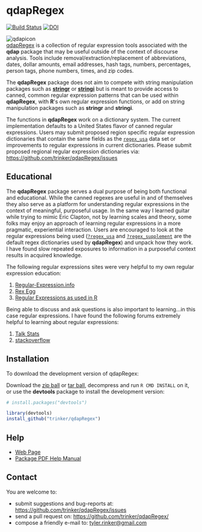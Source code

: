 # qdapRegex

[![Build Status](https://travis-ci.org/trinker/qdapRegex.png?branch=master)](https://travis-ci.org/trinker/qdapRegex)
[![DOI](https://zenodo.org/badge/5398/trinker/qdapRegex.png)](http://dx.doi.org/10.5281/zenodo.11284)

![qdapicon](https://dl.dropbox.com/u/61803503/qdapicon.png)   
[qdapRegex](http://trinker.github.com/qdapRegex_dev) is a collection of regular expression tools associated with the **qdap** package that may be useful outside of the context of discourse analysis.  Tools include removal/extraction/replacement of abbreviations, dates, dollar amounts, email addresses, hash tags, numbers, percentages, person tags, phone numbers, times, and zip codes.

The **qdapRegex** package does not aim to compete with string manipulation packages such as [**stringr**](http://cran.r-project.org/web/packages/stringr/index.html) or [**stringi**](http://cran.r-project.org/web/packages/stringi/index.html) but is meant to provide access to canned, common regular expression patterns that can be used within **qdapRegex**, with **R**'s own regular expression functions, or add on string manipulation packages such as **stringr** and **stringi**.

The functions in **qdapRegex** work on a dictionary system.  The current implementation defaults to a United States flavor of canned regular expressions.  Users may submit proposed region specific regular expression dictionaries that contain the same fields as the [`regex_usa`](http://trinker.github.io/qdapRegex/regex_usa.html) data set or improvements to regular expressions in current dictionaries. Please submit proposed regional regular expression dictionaries via: https://github.com/trinker/qdapRegex/issues

## Educational

The **qdapRegex** package serves a dual purpose of being both functional and educational.  While the canned regexes are useful in and of themselves they also serve as a platform for understanding regular expressions in the context of meaningful, purposeful usage.  In the same way I learned guitar while trying to mimic Eric Clapton, not by learning scales and theory, some folks may enjoy an approach of learning regular expressions in a more pragmatic, experiential interaction.  Users are encouraged to look at the regular expressions being used ([`?regex_usa`](http://trinker.github.io/qdapRegex/regex_usa.html) and [`?regex_supplement`](http://trinker.github.io/qdapRegex/regex_supplement.html) are the default regex dictionaries used by **qdapRegex**) and unpack how they work.  I have found slow repeated exposures to information in a purposeful context results in acquired knowledge.  

The following regular expressions sites were very helpful to my own regular expression education:

1. [Regular-Expression.info](http://www.regular-expressions.info/tutorial.html)    
2. [Rex  Egg](http://www.rexegg.com/)    
3. [Regular Expressions as used in R](https://stat.ethz.ch/R-manual/R-devel/library/base/html/regex.html)

Being able to discuss and ask questions is also important to learning...in this case regular expressions.  I have found the following forums extremely helpful to learning about regular expressions:

1. [Talk Stats](http://www.talkstats.com/)    
2. [stackoverflow](http://stackoverflow.com/)

## Installation

To download the development version of qdapRegex:

Download the [zip ball](https://github.com/trinker/qdapRegex/zipball/master) or [tar ball](https://github.com/trinker/qdapRegex/tarball/master), decompress and run `R CMD INSTALL` on it, or use the **devtools** package to install the development version:

```r
# install.packages("devtools")

library(devtools)
install_github("trinker/qdapRegex")
```

## Help

- [Web Page](http://trinker.github.com/qdapRegex/)     
- [Package PDF Help Manual](https://dl.dropboxusercontent.com/u/61803503/qdapRegex.pdf)   

## Contact

You are welcome to:
* submit suggestions and bug-reports at: <https://github.com/trinker/qdapRegex/issues>
* send a pull request on: <https://github.com/trinker/qdapRegex/>
* compose a friendly e-mail to: <tyler.rinker@gmail.com>

